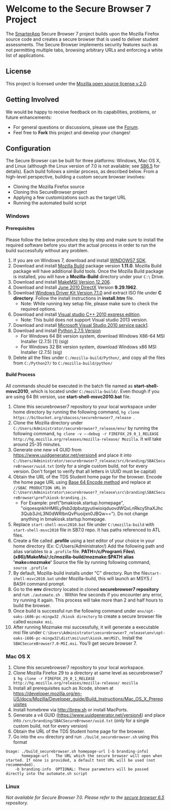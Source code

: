 # Welcome to the Secure Browser 7 Project
The [SmarterApp](http://smarterapp.org) Secure Browser 7 project builds upon the Mozilla Firefox source code and creates a secure browser that is used to deliver student assessments. The Secure Browser implements security features such as not permitting multiple tabs, browsing arbitrary URLs and enforcing a white list of applications.

## License ##
This project is licensed under the [Mozilla open source license v.2.0](https://www.mozilla.org/MPL/2.0/).

## Getting Involved ##
We would be happy to receive feedback on its capabilities, problems, or future enhancements:

* For general questions or discussions, please use the [Forum](http://forum.smarterbalanced.org/viewforum.php?f=17).
* Feel free to **Fork** this project and develop your changes!

## Configuration ###

The Secure Browser can be built for three platforms: Windows, Mac OS X, and Linux (although the Linux version of 7.0 is not available; see [SB6.5](https://bitbucket.org/sbacoss/securebrowser65_release) for details). Each build follows a similar process, as described below. From a high-level perspective, building a custom secure browser involves:

* Cloning the Mozilla Firefox source
* Cloning this SecureBrowser project
* Applying a few customizations such as the target URL
* Running the automated build script

### Windows 

#### Prerequisites
Please follow the below procedure step by step and make sure to install the required software before you start the actual process in order to run the build successfully without any problem.

1. If you are on Windows 7, download and install [WINDOWS7 SDK]( http://www.microsoft.com/en-us/download/details.aspx?id=3138).
2. Download and install [Mozilla Build]( https://ftp.mozilla.org/pub/mozilla.org/mozilla/libraries/win32/) package version **1.11.0**. Mozilla Build package will have additional Build tools. Once the Mozilla Build package is installed, you will have a **Mozilla-Build** directory under your `C:\`  Drive.
3. Download and install [MakeMSI Version 12.206]( http://download.cnet.com/MAKEMSI/3000-2216_4-10468993.html).       
4. Download and Install [June 2010 DirectX]( http://www.microsoft.com/en-us/download/details.aspx?id=6812) Version **9.29.1962**.
5. Download [Windows Driver Kit Version 7.1.0]( https://www.microsoft.com/en-us/download/details.aspx?id=11800)  and extract ISO file under **C directory**. Follow the install instructions in **install.htm** file.
   * Note: While running key setup file, please make sure to check the required options.
6. Download and install [Visual studio C++ 2010 express edition](http://getintopc.com/softwares/development/visual-studio-express-2010-edition-free-download/).
   * Note: This build does not support Visual studio 2013 version.
7. Download and install [Microsoft Visual Studio 2010 service pack1](http://www.microsoft.com/en-us/download/details.aspx?id=23691). 
8. Download and install [Python 2.7.5 Version](https://www.python.org/download/releases/2.7.5/)                                     
   * For Windows 64 Bit version system, download Windows X86-64 MSI Installer (2.7.5) [1] (sig)
   * For Windows 32 Bit version system, download Windows x86 MSI Installer (2.7.5) (sig)
9. Delete all the files under `C:/mozilla-build/Python/`, and  copy all the files from `C:/Python27/` to `C:/mozilla-build/python/`


#### Build Process

All commands should be executed in the batch file named as **start-shell-msvc2010**, which is located under `C:/mozilla-build/`. Even though if you are using 64 Bit version, use **start-shell-msvc2010.bat** file.

1. Clone this securebrowser7 repository to your local workspace under home directory by running the following command, `hg clone https://bitbucket.org/sbacoss/securebrowser7_release `. 
2. Clone the Mozilla directory under `C:/Users/Administrator/securebrowser7_release/env/` by running the following command, `hg clone -v –-debug -r FIREFOX_29_0_1_RELEASE http://hg.mozilla.org/releases/mozilla-release/ Mozilla`. It will take around 25-35 minutes.
3. Generate one new v4 GUID from https://www.uuidgenerator.net/version4 and place it into `C:/Users/Administrator/securebrowser7_release/src/branding/SBACSecureBrowser/uuid.txt` (only for a single custom build, not for every version. Don't forget to verify that all letters in UUID must be capital)
4. Obtain the URL of the TDS Student home page for the browser. Encode the home page URL using [Base 64 Encode method]( https://www.base64decode.org/) and replace at `//SBAC PRODUCTION URL` in `C:\Users\Administrator\securebrowser7_release\src\branding\SBACSecureBrowser\pref\kiosk-branding.js`.
   * For Example: pref("bmakiosk.startup.homepage", "oiqoesqnkhHM6Ly9sb2dpbutgyutiwioiqduovdWQxLnRkcy5haXJhc3Qub3JnL3N0dWRlbnQvPiuoijxn0JBQw==").   Do not change anything in bmakiosk.startup.homepage.
5. Replace `start-shell-msvc2010.bat` file under `C:\mozilla-build` with `start-shell-msvc2010` file in SB7.0 repo. It has paths referenced to ATL files.
6. Create a file called **.profile** using a text editor of your choice in your home directory (Ex: C:/Users/Administrator/)
    Add the following path and alias variables to a `.profile` file.
    **PATH=/c/Program\ Files\ \(x86\)/MakeMsi/:/c/mozilla-build/mozmake:$PATH**
    **alias 'make=mozmake'**
    Source the file by running following command, `source .profile`
7. By default, Mozilla-build installs under "C" directory. Run the file`start-shell-msvc2010.bat` under Mozilla-build, this will launch an MSYS / BASH command prompt.
8. Go to the **env** directory located in cloned **securebrowser7 repository** and run `./automate.sh `. Within few seconds if you encounter any error, try running it again. This process will take more than 2 and half hours to build the browser.
9. Once build is successful run the following command under `env/opt-oaks-i686-pc-mingw32 /kiosk directory` to create a secure browser file called `mozmake msi`. 
10. After running Mozmake msi successfully, it will generate a executable msi file under `C:\Users\Administrator\securebrowser7_release\env\opt-oaks-i686-pc-mingw32\dist\msi\out\kiosk.mm\MSI\`.
    Install the `SBACSecureBrowser7.0-MSI.msi`. You’ll get secure browser 7.

### Mac OS X

1. Clone this securebrowser7 repository to your local workspace.
1. Clone Mozilla Firefox 29 to a directory at same level as securebrowser7
`$ hg clone -r FIREFOX_29_0_1_RELEASE http://hg.mozilla.org/releases/mozilla-release/ mozilla`
1. Install all prerequisites such as Xcode, shown at https://developer.mozilla.org/en-US/docs/Mozilla/Developer_guide/Build_Instructions/Mac_OS_X_Prerequisites 
1. Install homebrew via http://brew.sh or install MacPorts.
1. Generate a v4 GUID (https://www.uuidgenerator.net/version4) and place into `/src/branding/SBACSecureBrowser/uuid.txt` (only for a single custom build, not for every version)
1. Obtain the URL of the TDS Student home page for the browser.
1. Go into the `env` directory and run `./build_securebrowser.sh` using this format


```
Usage: ./build_securebrowser.sh homepage-url [-b branding-info]
       homepage-url   The URL which the secure browser will open when started. If none is provided, a default test URL will be used (not recommended).
    -b branding-info  OPTIONAL: These parameters will be passed directly into the automate.sh script

```

### Linux 

*Not available for Secure Browser 7.0. Please refer to the [secure browser 6.5](https://bitbucket.org/sbacoss/securebrowser65_release) repository.*